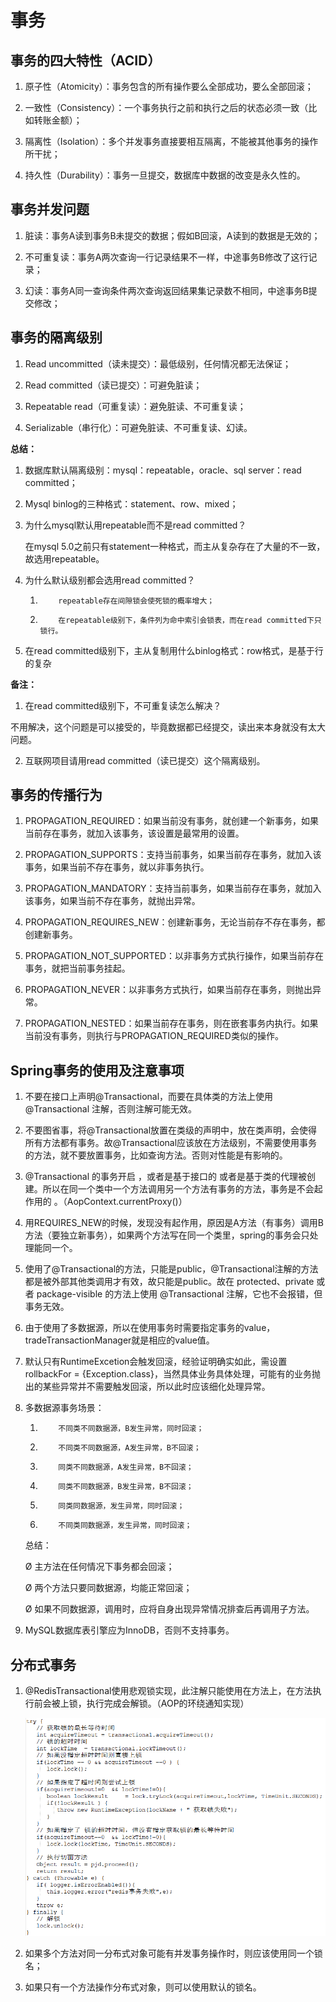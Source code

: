 # 事务

## 事务的四大特性（ACID）

1. 原子性（Atomicity）：事务包含的所有操作要么全部成功，要么全部回滚；

2. 一致性（Consistency）：一个事务执行之前和执行之后的状态必须一致（比如转账金额）；

3. 隔离性（Isolation）：多个并发事务直接要相互隔离，不能被其他事务的操作所干扰；

4. 持久性（Durability）：事务一旦提交，数据库中数据的改变是永久性的。 

## 事务并发问题

1. 脏读：事务A读到事务B未提交的数据；假如B回滚，A读到的数据是无效的；

2. 不可重复读：事务A两次查询一行记录结果不一样，中途事务B修改了这行记录；

3. 幻读：事务A同一查询条件两次查询返回结果集记录数不相同，中途事务B提交修改；

## 事务的隔离级别

1. Read uncommitted（读未提交）：最低级别，任何情况都无法保证；

2. Read committed（读已提交）：可避免脏读；

3. Repeatable read（可重复读）：避免脏读、不可重复读；

4. Serializable（串行化）：可避免脏读、不可重复读、幻读。

**总结：**

1. 数据库默认隔离级别：mysql：repeatable，oracle、sql server：read committed；

2. Mysql binlog的三种格式：statement、row、mixed；

3. 为什么mysql默认用repeatable而不是read committed？

   在mysql 5.0之前只有statement一种格式，而主从复杂存在了大量的不一致，故选用repeatable。

4. 为什么默认级别都会选用read committed？

   1)         repeatable存在间隙锁会使死锁的概率增大；

   2)         在repeatable级别下，条件列为命中索引会锁表，而在read committed下只锁行。

5. 在read committed级别下，主从复制用什么binlog格式：row格式，是基于行的复杂

**备注：**

1. 在read committed级别下，不可重复读怎么解决？

不用解决，这个问题是可以接受的，毕竟数据都已经提交，读出来本身就没有太大问题。

2. 互联网项目请用read committed（读已提交）这个隔离级别。

## 事务的传播行为

1. PROPAGATION_REQUIRED：如果当前没有事务，就创建一个新事务，如果当前存在事务，就加入该事务，该设置是最常用的设置。

2. PROPAGATION_SUPPORTS：支持当前事务，如果当前存在事务，就加入该事务，如果当前不存在事务，就以非事务执行。

3. PROPAGATION_MANDATORY：支持当前事务，如果当前存在事务，就加入该事务，如果当前不存在事务，就抛出异常。

4. PROPAGATION_REQUIRES_NEW：创建新事务，无论当前存不存在事务，都创建新事务。

5. PROPAGATION_NOT_SUPPORTED：以非事务方式执行操作，如果当前存在事务，就把当前事务挂起。

6. PROPAGATION_NEVER：以非事务方式执行，如果当前存在事务，则抛出异常。

7. PROPAGATION_NESTED：如果当前存在事务，则在嵌套事务内执行。如果当前没有事务，则执行与PROPAGATION_REQUIRED类似的操作。

## Spring事务的使用及注意事项

1. 不要在接口上声明@Transactional，而要在具体类的方法上使用 @Transactional 注解，否则注解可能无效。

2. 不要图省事，将@Transactional放置在类级的声明中，放在类声明，会使得所有方法都有事务。故@Transactional应该放在方法级别，不需要使用事务的方法，就不要放置事务，比如查询方法。否则对性能是有影响的。

3. @Transactional 的事务开启 ，或者是基于接口的 或者是基于类的代理被创建。所以在同一个类中一个方法调用另一个方法有事务的方法，事务是不会起作用的 。（AopContext.currentProxy()）

4. 用REQUIRES_NEW的时候，发现没有起作用，原因是A方法（有事务）调用B方法（要独立新事务），如果两个方法写在同一个类里，spring的事务会只处理能同一个。

5. 使用了@Transactional的方法，只能是public，@Transactional注解的方法都是被外部其他类调用才有效，故只能是public。故在 protected、private 或者 package-visible 的方法上使用 @Transactional 注解，它也不会报错，但事务无效。

6. 由于使用了多数据源，所以在使用事务时需要指定事务的value，tradeTransactionManager就是相应的value值。

7. 默认只有RuntimeExcetion会触发回滚，经验证明确实如此，需设置rollbackFor = {Exception.class}，当然具体业务具体处理，可能有的业务抛出的某些异常并不需要触发回滚，所以此时应该细化处理异常。

8. 多数据源事务场景：

   1)         不同类不同数据源，B发生异常，同时回滚；

   2)         不同类不同数据源，A发生异常，B不回滚；

   3)         同类不同数据源，A发生异常，B不回滚；

   4)         同类不同数据源，B发生异常，B不回滚；

   5)         同类同数据源，发生异常，同时回滚；

   6)         不同类同数据源，发生异常，同时回滚；

   总结：

   Ø  主方法在任何情况下事务都会回滚；

   Ø  两个方法只要同数据源，均能正常回滚；

   Ø  如果不同数据源，调用时，应将自身出现异常情况排查后再调用子方法。

9. MySQL数据库表引擎应为InnoDB，否则不支持事务。

## 分布式事务

1. @RedisTransactional使用悲观锁实现，此注解只能使用在方法上，在方法执行前会被上锁，执行完成会解锁。（AOP的环绕通知实现）

   ![](https://github.com/xubinlee/Notes/blob/master/assets/redis-transactional.png?raw=true)

2. 如果多个方法对同一分布式对象可能有并发事务操作时，则应该使用同一个锁名；

3. 如果只有一个方法操作分布式对象，则可以使用默认的锁名。

